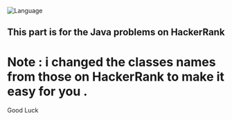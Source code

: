 ![Language](https://img.shields.io/badge/language-Java%20%-blue.svg)

## This part is for the Java problems on HackerRank
# Note : i changed the classes names from those on HackerRank to make it easy for you .
Good Luck
